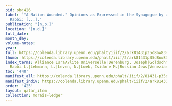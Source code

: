 ```yaml
---
pid: obj426
label: '"A Nation Wounded." Opinions as Expressed in the Synagogue by a Prominent
  Rabbi: [...].'
publication: "[n.p.]"
location: "[n.d.]"
full_date:
month_day:
volume-notes:
year:
full: https://colenda.library.upenn.edu/phalt/iiif/2/ark81431p35d8nw83%2FSHA256E-s8293927--8866cabe94df48fb9d79ab1414b61de76f26c9e30e3a4128f74670984f4dda7f.jpeg/full/3500,/0/default.jpg
thumb: https://colenda.library.upenn.edu/phalt/iiif/2/ark81431p35d8nw83%2FSHA256E-s8293927--8866cabe94df48fb9d79ab1414b61de76f26c9e30e3a4128f74670984f4dda7f.jpeg/full/!200,200/0/default.jpg
index_terms: Alliance IsraA?lite Universelle|Derenburg, Joseph|Goldschmidt, S. H.|Isidor,
  Rabbi L.|Lehmann, L.|Leven, N.|Loeb, Isidore M.|Russian Jews|Veneziani, Emanuel
toc: '440'
manifest_all: https://colenda.library.upenn.edu/phalt/iiif/2/81431-p35d8nw83/manifest
manifest_indiv: https://colenda.library.upenn.edu/phalt/iiif/2/ark81431p35d8nw83%2FSHA256E-s8293927--8866cabe94df48fb9d79ab1414b61de76f26c9e30e3a4128f74670984f4dda7f.jpeg
order: '425'
layout: qatar_item
collection: morais-ledger
---
```

